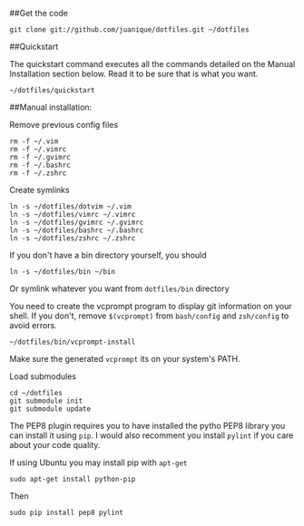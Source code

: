 ##Get the code

    git clone git://github.com/juanique/dotfiles.git ~/dotfiles

##Quickstart

The quickstart command executes all the commands detailed on the Manual Installation section below. Read it to be sure that is what you want.

    ~/dotfiles/quickstart

##Manual installation:

Remove previous config files

    rm -f ~/.vim
    rm -f ~/.vimrc
    rm -f ~/.gvimrc
    rm -f ~/.bashrc
    rm -f ~/.zshrc

Create symlinks

    ln -s ~/dotfiles/dotvim ~/.vim
    ln -s ~/dotfiles/vimrc ~/.vimrc
    ln -s ~/dotfiles/gvimrc ~/.gvimrc
    ln -s ~/dotfiles/bashrc ~/.bashrc
    ln -s ~/dotfiles/zshrc ~/.zshrc

If you don't have a bin directory yourself, you should

    ln -s ~/dotfiles/bin ~/bin

Or symlink whatever you want from `dotfiles/bin` directory

You need to create the vcprompt program to display git information on your shell. If you don't, remove `$(vcprompt)` from `bash/config` and `zsh/config` to avoid errors.

    ~/dotfiles/bin/vcprompt-install

Make sure the generated `vcprompt` its on your system's PATH.

Load submodules

    cd ~/dotfiles
    git submodule init
    git submodule update

The PEP8 plugin requires you to have installed the pytho PEP8 library you can install it using `pip`. I would also recomment you install `pylint` if you care about your code quality.

If using Ubuntu you may install pip with `apt-get`

    sudo apt-get install python-pip

Then

    sudo pip install pep8 pylint
